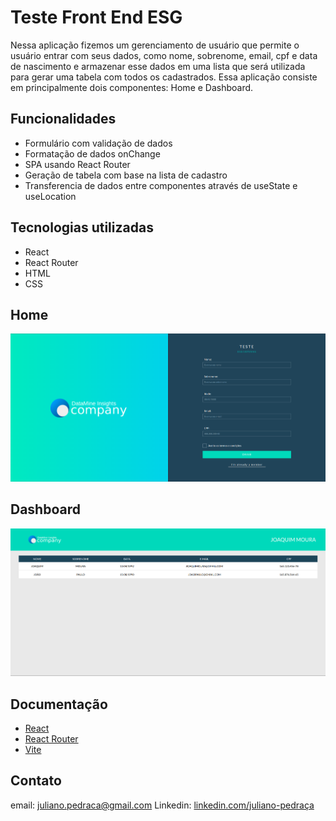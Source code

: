 # Teste Front End ESG

Nessa aplicação fizemos um gerenciamento de usuário que permite o usuário entrar com seus dados, como
nome, sobrenome, email, cpf e data de nascimento e armazenar esse dados em uma lista que será utilizada para gerar uma tabela com todos os cadastrados.
Essa aplicação consiste em principalmente dois componentes: Home e Dashboard.

## Funcionalidades

- Formulário com validação de dados
- Formatação de dados onChange
- SPA usando React Router
- Geração de tabela com base na lista de cadastro
- Transferencia de dados entre componentes através de useState e useLocation

## Tecnologias utilizadas

- React
- React Router
- HTML
- CSS

## Home

![Alt text](./public/home-component.png?raw=true "home-component")


## Dashboard

![Alt text](./public/dashboard-component.png?raw=true "home-component")

## Documentação

- [React](https://reactjs.org/)
- [React Router](https://reactrouter.com/)
- [Vite](https://vitejs.dev/guide/)

## Contato

email: [juliano.pedraca@gmail.com](mailto:juliano.pedraca@gmail.com)
Linkedin: [linkedin.com/juliano-pedraça](https://www.linkedin.com/in/juliano-pedra%C3%A7a-9b3387144/)
